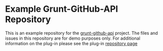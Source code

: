 # Example Grunt-GitHub-API Repository

This is an example repository for the [grunt-github-api](https://github.com/assemble/grunt-github-api/) project. The files and issues in this repository are for demo purposes only. For additional information on the plug-in please see the plug-in [repository page](https://github.com/assemble/grunt-github-api/)